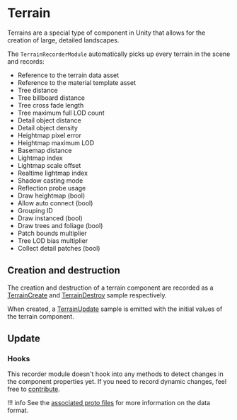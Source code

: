 # Terrain

Terrains are a special type of component in Unity that allows for the creation of large, detailed landscapes.

The `TerrainRecorderModule` automatically picks up every terrain in the scene and records:

- Reference to the terrain data asset
- Reference to the material template asset
- Tree distance
- Tree billboard distance
- Tree cross fade length
- Tree maximum full LOD count
- Detail object distance
- Detail object density
- Heightmap pixel error
- Heightmap maximum LOD
- Basemap distance
- Lightmap index
- Lightmap scale offset
- Realtime lightmap index
- Shadow casting mode
- Reflection probe usage
- Draw heightmap (bool)
- Allow auto connect (bool)
- Grouping ID
- Draw instanced (bool)
- Draw trees and foliage (bool)
- Patch bounds multiplier
- Tree LOD bias multiplier
- Collect detail patches (bool)

## Creation and destruction

The creation and destruction of a terrain component are recorded as a [TerrainCreate](../../file-format/proto-files/unity/terrain.md#terraincreate) and [TerrainDestroy](../../file-format/proto-files/unity/terrain.md#terraindestroy) sample respectively.

When created, a [TerrainUpdate](../../file-format/proto-files/unity/terrain.md#terrainupdate) sample is emitted with the initial values of the terrain component.

## Update

### Hooks

This recorder module doesn't hook into any methods to detect changes in the component properties yet. If you need to record dynamic changes, feel free to [contribute](../../../contributing.md).

!!! info
    See the [associated proto files](../../file-format/proto-files/unity/terrain.md) for more information on the data format.